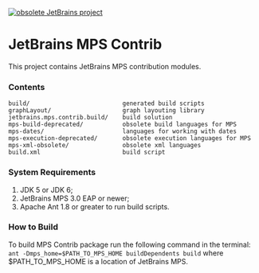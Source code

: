 [![obsolete JetBrains project](http://jb.gg/badges/obsolete-flat-square.svg)](https://confluence.jetbrains.com/display/ALL/JetBrains+on+GitHub)

JetBrains MPS Contrib
===========

This project contains JetBrains MPS contribution modules.

### Contents

	build/ 		                    generated build scripts
	graphLayout/                    graph layouting library
	jetbrains.mps.contrib.build/    build solution
	mps-build-deprecated/           obsolete build languages for MPS
	mps-dates/                      languages for working with dates
	mps-execution-deprecated/       obsolete execution languages for MPS
	mps-xml-obsolete/               obsolete xml languages
	build.xml                       build script

### System Requirements

1. JDK 5 or JDK 6;
2. JetBrains MPS 3.0 EAP or newer;
3. Apache Ant 1.8 or greater to run build scripts.

### How to Build

To build MPS Contrib package run the following command in the terminal:
```ant -Dmps_home=$PATH_TO_MPS_HOME buildDependents build```
where $PATH_TO_MPS_HOME is a location of JetBrains MPS.
